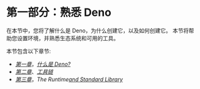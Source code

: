 # 第一部分：熟悉 Deno

在本节中，您将了解什么是 Deno，为什么创建它，以及如何创建它。 本节将帮助您设置环境，并熟悉生态系统和可用的工具。

本节包含以下章节:

*   [*第一章*](01.html#_idTextAnchor014)，[*什么是 Deno?*](https://epic.packtpub.com/index.php?module=oss_Chapters&action=DetailView&record=9acbdeda-16ff-b77c-78da-5f32428f1e3c)
*   [*第二章*](02.html#_idTextAnchor056)、[*工具链*](https://epic.packtpub.com/index.php?module=oss_Chapters&action=DetailView&record=28007db8-c7cd-f7e7-f001-5f32420421d8)
*   [*第三章*](03.html#_idTextAnchor089)，*The Runtime*[*and Standard Library*](https://epic.packtpub.com/index.php?module=oss_Chapters&action=DetailView&record=543934d7-4ca4-7b9f-4311-5f32428a2967)